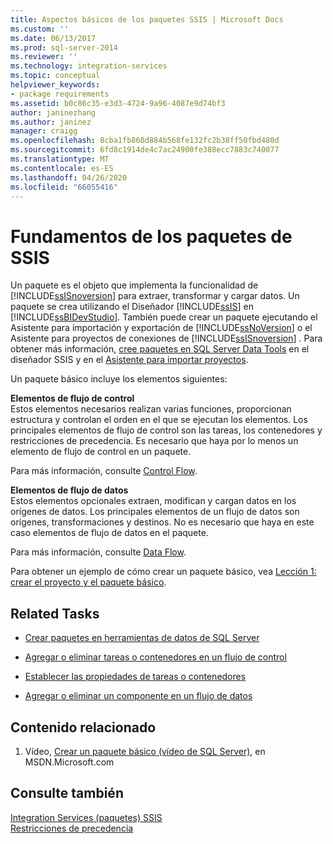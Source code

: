```yaml
---
title: Aspectos básicos de los paquetes SSIS | Microsoft Docs
ms.custom: ''
ms.date: 06/13/2017
ms.prod: sql-server-2014
ms.reviewer: ''
ms.technology: integration-services
ms.topic: conceptual
helpviewer_keywords:
- package requirements
ms.assetid: b0c86c35-e3d3-4724-9a96-4087e9d74bf3
author: janinezhang
ms.author: janinez
manager: craigg
ms.openlocfilehash: 8cba1fb860d884b568fe132fc2b38ff50fbd480d
ms.sourcegitcommit: 6fd8c1914de4c7ac24900fe388ecc7883c740077
ms.translationtype: MT
ms.contentlocale: es-ES
ms.lasthandoff: 04/26/2020
ms.locfileid: "66055416"
---
```

# <a name="ssis-package-essentials"></a>Fundamentos de los paquetes de SSIS
  Un paquete es el objeto que implementa la funcionalidad de [!INCLUDE[ssISnoversion](../includes/ssisnoversion-md.md)] para extraer, transformar y cargar datos. Un paquete se crea utilizando el Diseñador [!INCLUDE[ssIS](../includes/ssis-md.md)] en [!INCLUDE[ssBIDevStudio](../includes/ssbidevstudio-md.md)]. También puede crear un paquete ejecutando el Asistente para importación y exportación de [!INCLUDE[ssNoVersion](../includes/ssnoversion-md.md)] o el Asistente para proyectos de conexiones de [!INCLUDE[ssISnoversion](../includes/ssisnoversion-md.md)] . Para obtener más información, [cree paquetes en SQL Server Data Tools](create-packages-in-sql-server-data-tools.md) en el diseñador SSIS y en el [Asistente para importar proyectos](../../2014/integration-services/import-project-wizard.md).  
  
 Un paquete básico incluye los elementos siguientes:  
  
 **Elementos de flujo de control**  
 Estos elementos necesarios realizan varias funciones, proporcionan estructura y controlan el orden en el que se ejecutan los elementos. Los principales elementos de flujo de control son las tareas, los contenedores y restricciones de precedencia. Es necesario que haya por lo menos un elemento de flujo de control en un paquete.  
  
 Para más información, consulte [Control Flow](control-flow/control-flow.md).  
  
 **Elementos de flujo de datos**  
 Estos elementos opcionales extraen, modifican y cargan datos en los orígenes de datos. Los principales elementos de un flujo de datos son orígenes, transformaciones y destinos. No es necesario que haya en este caso elementos de flujo de datos en el paquete.  
  
 Para más información, consulte [Data Flow](data-flow/data-flow.md).  
  
 Para obtener un ejemplo de cómo crear un paquete básico, vea [Lección 1: crear el proyecto y el paquete básico](lesson-1-create-a-project-and-basic-package-with-ssis.md).  
  
## <a name="related-tasks"></a>Related Tasks  
  
-   [Crear paquetes en herramientas de datos de SQL Server](create-packages-in-sql-server-data-tools.md)  
  
-   [Agregar o eliminar tareas o contenedores en un flujo de control](control-flow/add-or-delete-a-task-or-a-container-in-a-control-flow.md)  
  
-   [Establecer las propiedades de tareas o contenedores](../../2014/integration-services/set-the-properties-of-a-task-or-container.md)  
  
-   [Agregar o eliminar un componente en un flujo de datos](data-flow/add-or-delete-a-component-in-a-data-flow.md)  
  
## <a name="related-content"></a>Contenido relacionado  
  
1.  Vídeo, [Crear un paquete básico (vídeo de SQL Server)](https://go.microsoft.com/fwlink/?LinkId=131023), en MSDN.Microsoft.com  
  
## <a name="see-also"></a>Consulte también  
 [Integration Services &#40;paquetes&#41; SSIS](../../2014/integration-services/integration-services-ssis-packages.md)   
 [Restricciones de precedencia](control-flow/precedence-constraints.md)  
  
  

